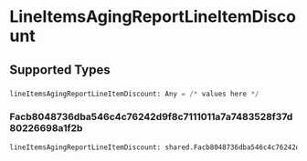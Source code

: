 # LineItemsAgingReportLineItemDiscount


## Supported Types

### 

```python
lineItemsAgingReportLineItemDiscount: Any = /* values here */
```

### Facb8048736dba546c4c76242d9f8c7111011a7a7483528f37d80226698a1f2b

```python
lineItemsAgingReportLineItemDiscount: shared.Facb8048736dba546c4c76242d9f8c7111011a7a7483528f37d80226698a1f2b = /* values here */
```


